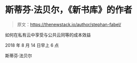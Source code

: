 # 斯蒂芬·法贝尔，《新书库》的作者

> 原文：<https://thenewstack.io/author/stephan-fabel/>

如何在私有云中享受与公共云同等的成本效益

2018 年 8 月 14 日早上 6 点

斯蒂芬·法贝尔